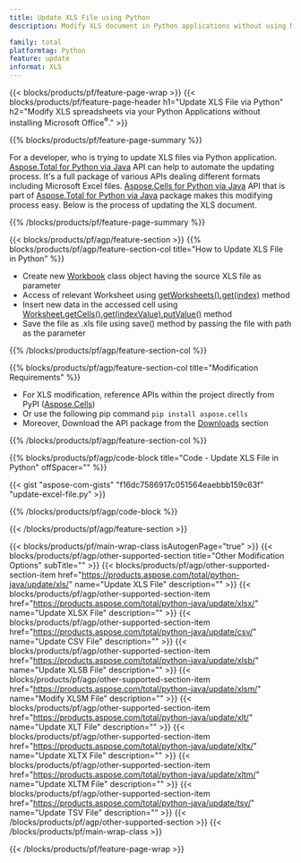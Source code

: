 ```yaml
---
title: Update XLS File using Python
description: Modify XLS document in Python applications without using Microsoft Excel. 

family: total
platformtag: Python
feature: update
informat: XLS
---
```

{{< blocks/products/pf/feature-page-wrap >}}
{{< blocks/products/pf/feature-page-header h1="Update XLS File via Python" h2="Modify XLS spreadsheets via your Python Applications without installing Microsoft Office<sup>&reg;</sup>." >}}

{{% blocks/products/pf/feature-page-summary %}}

For a developer, who is trying to update XLS files via  Python application. [Aspose.Total for Python via Java](https://products.aspose.com/total/python-java/) API can help to automate the updating process. It's a full package of various APIs dealing different formats including Microsoft Excel files. [Aspose.Cells for Python via Java](https://products.aspose.com/cells/python-java/) API that is part of [Aspose.Total for Python via Java](https://products.aspose.com/total/python-java/) package makes this modifying process easy. Below is the process of updating the XLS document.

{{% /blocks/products/pf/feature-page-summary %}}

{{< blocks/products/pf/agp/feature-section >}}
{{% blocks/products/pf/agp/feature-section-col title="How to Update XLS File in Python" %}}

- Create new [Workbook](https://reference.aspose.com/cells/python-java/asposecells.api/Workbook) class object having the source XLS file as parameter
- Access of relevant Worksheet using [getWorksheets().get(index)](https://reference.aspose.com/cells/python/asposecells.api/workbook#Worksheets) method
- Insert new data in the accessed cell using [Worksheet.getCells().get(indexValue).putValue()](https://reference.aspose.com/cells/python/asposecells.api/worksheet#Cells) method
- Save the file as .xls file using save() method by passing the file with path as the parameter

{{% /blocks/products/pf/agp/feature-section-col %}}

{{% blocks/products/pf/agp/feature-section-col title="Modification Requirements" %}}

- For XLS modification, reference APIs within the project directly from PyPI ([Aspose.Cells](https://pypi.org/project/aspose-cells/))
- Or use the following pip command ```pip install aspose.cells``` 
- Moreover, Download the API package from the [Downloads](https://releases.aspose.com/cells/python-java) section 

{{% /blocks/products/pf/agp/feature-section-col %}}

{{% blocks/products/pf/agp/code-block title="Code - Update XLS File in Python" offSpacer="" %}}

{{< gist "aspose-com-gists" "f16dc7586917c051564eaebbb159c63f" "update-excel-file.py" >}}

{{% /blocks/products/pf/agp/code-block %}}

{{< /blocks/products/pf/agp/feature-section >}}

{{< blocks/products/pf/main-wrap-class isAutogenPage="true" >}}
{{< blocks/products/pf/agp/other-supported-section title="Other Modification Options" subTitle="" >}}
{{< blocks/products/pf/agp/other-supported-section-item href="https://products.aspose.com/total/python-java/update/xls/" name="Update XLS File" description="" >}}
{{< blocks/products/pf/agp/other-supported-section-item href="https://products.aspose.com/total/python-java/update/xlsx/" name="Update XLSX File" description="" >}}
{{< blocks/products/pf/agp/other-supported-section-item href="https://products.aspose.com/total/python-java/update/csv/" name="Update CSV File" description="" >}}
{{< blocks/products/pf/agp/other-supported-section-item href="https://products.aspose.com/total/python-java/update/xlsb/" name="Update XLSB File" description="" >}}
{{< blocks/products/pf/agp/other-supported-section-item href="https://products.aspose.com/total/python-java/update/xlsm/" name="Modify XLSM File" description="" >}}
{{< blocks/products/pf/agp/other-supported-section-item href="https://products.aspose.com/total/python-java/update/xlt/" name="Update XLT File" description="" >}}
{{< blocks/products/pf/agp/other-supported-section-item href="https://products.aspose.com/total/python-java/update/xltx/" name="Update XLTX File" description="" >}}
{{< blocks/products/pf/agp/other-supported-section-item href="https://products.aspose.com/total/python-java/update/xltm/" name="Update XLTM File" description="" >}}
{{< blocks/products/pf/agp/other-supported-section-item href="https://products.aspose.com/total/python-java/update/tsv/" name="Update TSV File" description="" >}}
{{< /blocks/products/pf/agp/other-supported-section >}}
{{< /blocks/products/pf/main-wrap-class >}}

{{< /blocks/products/pf/feature-page-wrap >}}